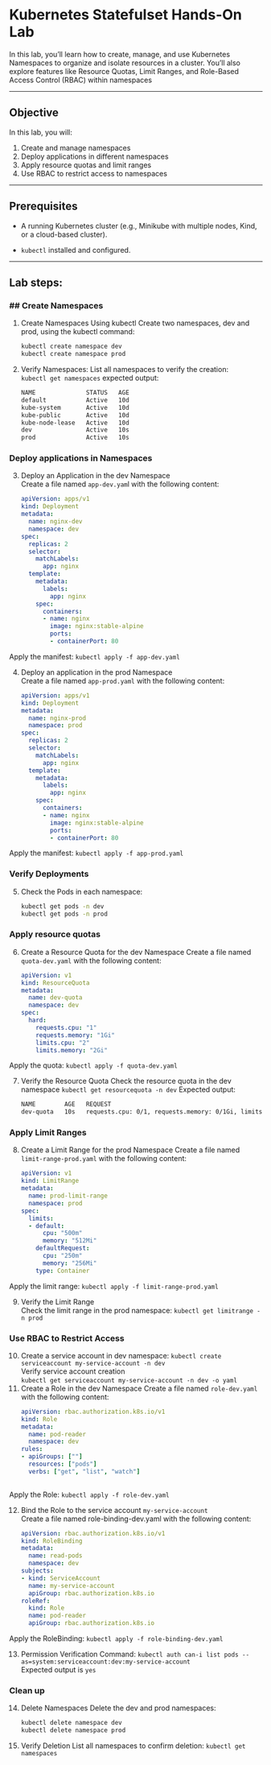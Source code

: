 
# Kubernetes Statefulset Hands-On Lab

  

In this lab, you’ll learn how to create, manage, and use Kubernetes Namespaces to organize and isolate resources in a cluster. You’ll also explore features like Resource Quotas, Limit Ranges, and Role-Based Access Control (RBAC) within namespaces

---
## **Objective**

In this lab, you will:
1.  Create and manage namespaces
2.  Deploy applications in different namespaces
3.  Apply resource quotas and limit ranges
4.  Use RBAC to restrict access to namespaces
---
## **Prerequisites**

- A running Kubernetes cluster (e.g., Minikube with multiple nodes, Kind, or a cloud-based cluster).

-  `kubectl` installed and configured.

---
## **Lab steps:**
### ## **Create Namespaces**
1. Create Namespaces Using kubectl
Create two namespaces, dev and prod, using the kubectl command:  
	```bash
	kubectl create namespace dev
	kubectl create namespace prod
2. Verify Namespaces: List all namespaces to verify the creation:  
`kubectl get namespaces` expected output:
	```bash
	NAME              STATUS   AGE
	default           Active   10d
	kube-system       Active   10d
	kube-public       Active   10d
	kube-node-lease   Active   10d
	dev               Active   10s
	prod              Active   10s
### Deploy applications in Namespaces
3. Deploy an Application in the dev Namespace  
Create a file named `app-dev.yam`l with the following content:
	```yaml
	apiVersion: apps/v1
	kind: Deployment
	metadata:
	  name: nginx-dev
	  namespace: dev
	spec:
	  replicas: 2
	  selector:
	    matchLabels:
	      app: nginx
	  template:
	    metadata:
	      labels:
	        app: nginx
	    spec:
	      containers:
	      - name: nginx
	        image: nginx:stable-alpine
	        ports:
	        - containerPort: 80
Apply the manifest: `kubectl apply -f app-dev.yaml`  

4. Deploy an application in the prod Namespace  
Create a file named `app-prod.yaml` with the following content:
	```yaml
	apiVersion: apps/v1
	kind: Deployment
	metadata:
	  name: nginx-prod
	  namespace: prod
	spec:
	  replicas: 2
	  selector:
	    matchLabels:
	      app: nginx
	  template:
	    metadata:
	      labels:
	        app: nginx
	    spec:
	      containers:
	      - name: nginx
	        image: nginx:stable-alpine
	        ports:
	        - containerPort: 80
Apply the manifest: `kubectl apply -f app-prod.yaml`  
### **Verify Deployments**
5. Check the Pods in each namespace:
	```bash
	kubectl get pods -n dev
	kubectl get pods -n prod
### Apply resource quotas
6. Create a Resource Quota for the dev Namespace
Create a file named `quota-dev.yaml` with the following content:
	```yaml
	apiVersion: v1
	kind: ResourceQuota
	metadata:
	  name: dev-quota
	  namespace: dev
	spec:
	  hard:
	    requests.cpu: "1"
	    requests.memory: "1Gi"
	    limits.cpu: "2"
	    limits.memory: "2Gi"  
Apply the quota: `kubectl apply -f quota-dev.yaml`  

7. Verify the Resource Quota
Check the resource quota in the dev namespace `kubectl get resourcequota -n dev`
Expected output:
	```bash
	NAME        AGE   REQUEST                                                                   LIMIT
	dev-quota   10s   requests.cpu: 0/1, requests.memory: 0/1Gi, limits.cpu: 0/2, limits.memory: 0/2Gi
### Apply Limit Ranges
8. Create a Limit Range for the prod Namespace
Create a file named `limit-range-prod.yaml` with the following content:
	```yaml
	apiVersion: v1
	kind: LimitRange
	metadata:
	  name: prod-limit-range
	  namespace: prod
	spec:
	  limits:
	  - default:
	      cpu: "500m"
	      memory: "512Mi"
	    defaultRequest:
	      cpu: "250m"
	      memory: "256Mi"
	    type: Container
Apply the limit range: `kubectl apply -f limit-range-prod.yaml`  

9. Verify the Limit Range  
Check the limit range in the prod namespace: `kubectl get limitrange -n prod`
### Use RBAC to Restrict Access
10. Create a service account in dev namespace:  `kubectl create serviceaccount my-service-account -n dev`  
Verify service account creation  
`kubectl get serviceaccount my-service-account -n dev -o yaml`
11. Create a Role in the dev Namespace
Create a file named `role-dev.yaml` with the following content:
	```yaml
	apiVersion: rbac.authorization.k8s.io/v1
	kind: Role
	metadata:
	  name: pod-reader
	  namespace: dev
	rules:
	- apiGroups: [""]
	  resources: ["pods"]
	  verbs: ["get", "list", "watch"]  
	  
Apply the Role: `kubectl apply -f role-dev.yaml`  

12. Bind the Role to the service account `my-service-account`  
Create a file named role-binding-dev.yaml with the following content:
	```yaml
	apiVersion: rbac.authorization.k8s.io/v1
	kind: RoleBinding
	metadata:
	  name: read-pods
	  namespace: dev
	subjects:
	- kind: ServiceAccount
	  name: my-service-account
	  apiGroup: rbac.authorization.k8s.io
	roleRef:
	  kind: Role
	  name: pod-reader
	  apiGroup: rbac.authorization.k8s.io
Apply the RoleBinding: `kubectl apply -f role-binding-dev.yaml`  

13. Permission Verification Command: 
`kubectl auth can-i list pods --as=system:serviceaccount:dev:my-service-account`  
Expected output is `yes`
### Clean up
14. Delete Namespaces
Delete the dev and prod namespaces:
	```bash
	kubectl delete namespace dev
	kubectl delete namespace prod
15. Verify Deletion
List all namespaces to confirm deletion: `kubectl get namespaces`